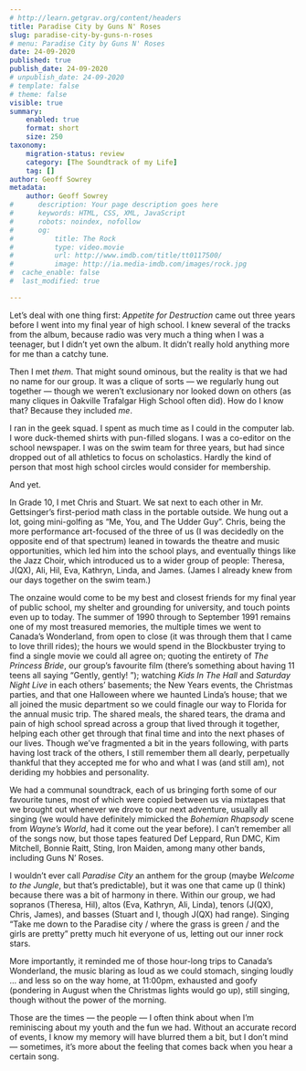 ```yaml
---
# http://learn.getgrav.org/content/headers
title: Paradise City by Guns N' Roses
slug: paradise-city-by-guns-n-roses
# menu: Paradise City by Guns N' Roses
date: 24-09-2020
published: true
publish_date: 24-09-2020
# unpublish_date: 24-09-2020
# template: false
# theme: false
visible: true
summary:
    enabled: true
    format: short
    size: 250
taxonomy:
    migration-status: review
    category: [The Soundtrack of my Life]
    tag: []
author: Geoff Sowrey
metadata:
    author: Geoff Sowrey
#      description: Your page description goes here
#      keywords: HTML, CSS, XML, JavaScript
#      robots: noindex, nofollow
#      og:
#          title: The Rock
#          type: video.movie
#          url: http://www.imdb.com/title/tt0117500/
#          image: http://ia.media-imdb.com/images/rock.jpg
#  cache_enable: false
#  last_modified: true

---
```


Let’s deal with one thing first: *Appetite for Destruction* came out three years before I went into my final year of high school. I knew several of the tracks from the album, because radio was very much a thing when I was a teenager, but I didn’t yet own the album. It didn’t really hold anything more for me than a catchy tune.

Then I met *them*. That might sound ominous, but the reality is that we had no name for our group. It was a clique of sorts — we regularly hung out together — though we weren’t exclusionary nor looked down on others (as many cliques in Oakville Trafalgar High School often did). How do I know that? Because they included *me*.

I ran in the geek squad. I spent as much time as I could in the computer lab. I wore duck-themed shirts with pun-filled slogans. I was a co-editor on the school newspaper. I was on the swim team for three years, but had since dropped out of all athletics to focus on scholastics. Hardly the kind of person that most high school circles would consider for membership.

And yet.

In Grade 10, I met Chris and Stuart. We sat next to each other in Mr. Gettsinger’s first-period math class in the portable outside. We hung out a lot, going mini-golfing as “Me, You, and The Udder Guy”. Chris, being the more performance art-focused of the three of us (I was decidedly on the opposite end of that spectrum) leaned in towards the theatre and music opportunities, which led him into the school plays, and eventually things like the Jazz Choir, which introduced us to a wider group of people: Theresa, J(QX), Ali, Hil, Eva, Kathryn, Linda, and James. (James I already knew from our days together on the swim team.)

The onzaine would come to be my best and closest friends for my final year of public school, my shelter and grounding for university, and touch points even up to today. The summer of 1990 through to September 1991 remains one of my most treasured memories, the multiple times we went to Canada’s Wonderland, from open to close (it was through them that I came to love thrill rides); the hours we would spend in the Blockbuster trying to find a single movie we could all agree on; quoting the entirety of *The Princess Bride*, our group’s favourite film (there’s something about having 11 teens all saying “Gently, gently! <grunt>”); watching *Kids In The Hall* and *Saturday Night Live* in each others’ basements; the New Years events, the Christmas parties, and that one Halloween where we haunted Linda’s house; that we all joined the music department so we could finagle our way to Florida for the annual music trip. The shared meals, the shared tears, the drama and pain of high school spread across a group that lived through it together, helping each other get through that final time and into the next phases of our lives. Though we’ve fragmented a bit in the years following, with parts having lost track of the others, I still remember them all dearly, perpetually thankful that they accepted me for who and what I was (and still am), not deriding my hobbies and personality.

We had a communal soundtrack, each of us bringing forth some of our favourite tunes, most of which were copied between us via mixtapes that we brought out whenever we drove to our next adventure, usually all singing (we would have definitely mimicked the *Bohemian Rhapsody* scene from *Wayne’s World*, had it come out the year before). I can’t remember all of the songs now, but those tapes featured Def Leppard, Run DMC, Kim Mitchell, Bonnie Raitt, Sting, Iron Maiden, among many other bands, including Guns N’ Roses.

I wouldn’t ever call *Paradise City* an anthem for the group (maybe *Welcome to the Jungle*, but that’s predictable), but it was one that came up (I think) because there was a bit of harmony in there. Within our group, we had sopranos (Theresa, Hil), altos (Eva, Kathryn, Ali, Linda), tenors (J(QX), Chris, James), and basses (Stuart and I, though J(QX) had range). Singing “Take me down to the Paradise city / where the grass is green / and the girls are pretty” pretty much hit everyone of us, letting out our inner rock stars.

More importantly, it reminded me of those hour-long trips to Canada’s Wonderland, the music blaring as loud as we could stomach, singing loudly … and less so on the way home, at 11:00pm, exhausted and goofy (pondering in August when the Christmas lights would go up), still singing, though without the power of the morning.

Those are the times — the people — I often think about when I’m reminiscing about my youth and the fun we had. Without an accurate record of events, I know my memory will have blurred them a bit, but I don’t mind — sometimes, it’s more about the feeling that comes back when you hear a certain song.